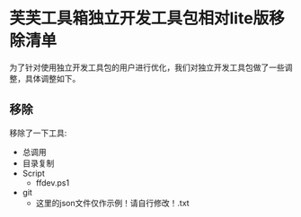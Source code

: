 # 芙芙工具箱独立开发工具包相对lite版移除清单
为了针对使用独立开发工具包的用户进行优化，我们对独立开发工具包做了一些调整，具体调整如下。  

## 移除
移除了一下工具:  
- 总调用
- 目录复制
- Script
  - ffdev.ps1
- git
  - 这里的json文件仅作示例！请自行修改！.txt
